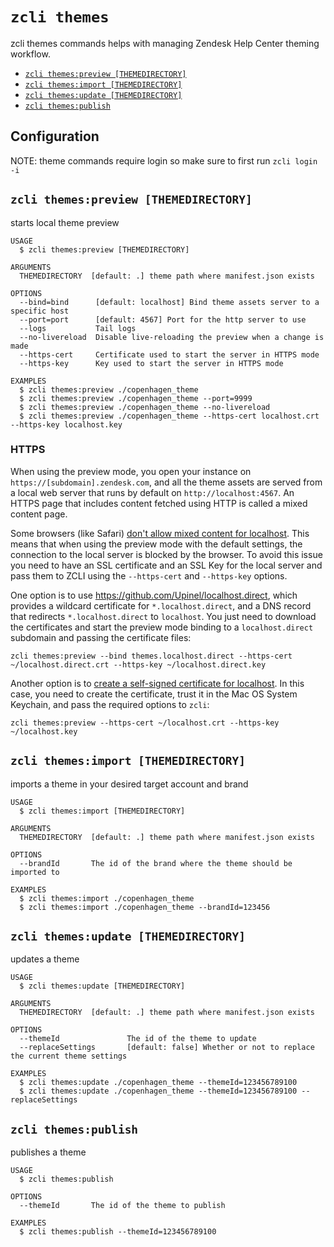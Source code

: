 `zcli themes`
===========

zcli themes commands helps with managing Zendesk Help Center theming workflow.

* [`zcli themes:preview [THEMEDIRECTORY]`](#zcli-themespreview-themedirectory)
* [`zcli themes:import [THEMEDIRECTORY]`](#zcli-themesimport-themedirectory)
* [`zcli themes:update [THEMEDIRECTORY]`](#zcli-themesupdate-themedirectory)
* [`zcli themes:publish`](#zcli-themespublish)

## Configuration

NOTE: theme commands require login so make sure to first run `zcli login -i`

## `zcli themes:preview [THEMEDIRECTORY]`

starts local theme preview

```
USAGE
  $ zcli themes:preview [THEMEDIRECTORY]

ARGUMENTS
  THEMEDIRECTORY  [default: .] theme path where manifest.json exists

OPTIONS
  --bind=bind      [default: localhost] Bind theme assets server to a specific host
  --port=port      [default: 4567] Port for the http server to use
  --logs           Tail logs
  --no-livereload  Disable live-reloading the preview when a change is made
  --https-cert     Certificate used to start the server in HTTPS mode
  --https-key      Key used to start the server in HTTPS mode

EXAMPLES
  $ zcli themes:preview ./copenhagen_theme
  $ zcli themes:preview ./copenhagen_theme --port=9999
  $ zcli themes:preview ./copenhagen_theme --no-livereload
  $ zcli themes:preview ./copenhagen_theme --https-cert localhost.crt --https-key localhost.key
```

### HTTPS
When using the preview mode, you open your instance on `https://[subdomain].zendesk.com`, and all the theme assets are served from a local web server that runs by default on `http://localhost:4567`. An HTTPS page that includes content fetched using HTTP is called a mixed content page.

Some browsers (like Safari) [don't allow mixed content for localhost](https://developer.mozilla.org/en-US/docs/Web/Security/Mixed_content#loading_locally_delivered_mixed-resources). This means that when using the preview mode with the default settings, the connection to the local server is blocked by the browser. To avoid this issue you need to have an SSL certificate and an SSL Key for the local server and pass them to ZCLI using the `--https-cert` and `--https-key` options.

One option is to use https://github.com/Upinel/localhost.direct, which provides a wildcard certificate for `*.localhost.direct`, and a DNS record that redirects `*.localhost.direct` to `localhost`. You just need to download the certificates and start the preview mode binding to a `localhost.direct` subdomain and passing the certificate files:

```
zcli themes:preview --bind themes.localhost.direct --https-cert ~/localhost.direct.crt --https-key ~/localhost.direct.key
```

Another option is to [create a self-signed certificate for localhost](https://letsencrypt.org/docs/certificates-for-localhost/#making-and-trusting-your-own-certificates). In this case, you need to create the certificate, trust it in the Mac OS System Keychain, and pass the required options to `zcli`:

```
zcli themes:preview --https-cert ~/localhost.crt --https-key ~/localhost.key
```
## `zcli themes:import [THEMEDIRECTORY]`

imports a theme in your desired target account and brand

```
USAGE
  $ zcli themes:import [THEMEDIRECTORY]

ARGUMENTS
  THEMEDIRECTORY  [default: .] theme path where manifest.json exists

OPTIONS
  --brandId       The id of the brand where the theme should be imported to

EXAMPLES
  $ zcli themes:import ./copenhagen_theme
  $ zcli themes:import ./copenhagen_theme --brandId=123456
```

## `zcli themes:update [THEMEDIRECTORY]`

updates a theme

```
USAGE
  $ zcli themes:update [THEMEDIRECTORY]

ARGUMENTS
  THEMEDIRECTORY  [default: .] theme path where manifest.json exists

OPTIONS
  --themeId               The id of the theme to update
  --replaceSettings       [default: false] Whether or not to replace the current theme settings

EXAMPLES
  $ zcli themes:update ./copenhagen_theme --themeId=123456789100
  $ zcli themes:update ./copenhagen_theme --themeId=123456789100 --replaceSettings
```

## `zcli themes:publish`

publishes a theme

```
USAGE
  $ zcli themes:publish

OPTIONS
  --themeId       The id of the theme to publish

EXAMPLES
  $ zcli themes:publish --themeId=123456789100
```
